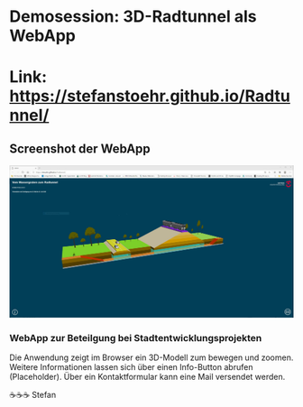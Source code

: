 # Demosession: 3D-Radtunnel als WebApp

# Link: https://stefanstoehr.github.io/Radtunnel/

## Screenshot der WebApp
![Screenshot der WebApp](https://raw.githubusercontent.com/stefanstoehr/Radtunnel/master/Screenshot.JPG)

### WebApp zur Beteilgung bei Stadtentwicklungsprojekten

Die Anwendung zeigt im Browser ein 3D-Modell zum bewegen und zoomen. Weitere Informationen lassen sich über einen Info-Button abrufen (Placeholder). Über ein Kontaktformular kann eine Mail versendet werden.

:coffee::coffee::coffee:
Stefan
